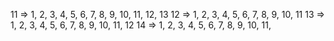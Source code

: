 11 => 1, 2, 3, 4, 5, 6, 7, 8, 9, 10, 11, 12, 13
12 => 1, 2, 3, 4, 5, 6, 7, 8, 9, 10, 11
13 => 1, 2, 3, 4, 5, 6, 7, 8, 9, 10, 11, 12
14 => 1, 2, 3, 4, 5, 6, 7, 8, 9, 10, 11,